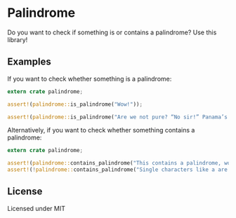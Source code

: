 # Palindrome

Do you want to check if something is or contains a palindrome? Use this library!

## Examples

If you want to check whether something is a palindrome:

```rust
extern crate palindrome;

assert!(palindrome::is_palindrome("Wow!"));

assert!(palindrome::is_palindrome("Are we not pure? “No sir!” Panama’s moody Noriega brags. “It is garbage!” Irony dooms a man; a prisoner up to new era."));
```
Alternatively, if you want to check whether something contains a palindrome:

```rust
extern crate palindrome;

assert!(palindrome::contains_palindrome("This contains a palindrome, wow!"));
assert!(!palindrome::contains_palindrome("Single characters like a are not palindromes for convenience"));
```

## License

Licensed under MIT
